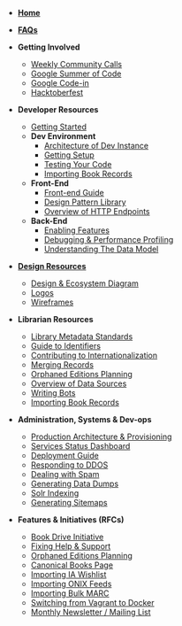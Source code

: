 * **[Home](Home)**
* **[FAQs](Beginner's-FAQ)**
* **Getting Involved**
	* [Weekly Community Calls](Open-Library-Community-Call-Minutes)
	* [Google Summer of Code](Google-Summer-of-Code)
	* [Google Code-in](https://github.com/internetarchive/openlibrary/milestone/17)
	* [Hacktoberfest](Hacktoberfest)
* **Developer Resources**
	* [Getting Started](https://github.com/internetarchive/openlibrary/blob/master/CONTRIBUTING.md)
	* **Dev Environment**
		* [Architecture of Dev Instance](Architecture)
		* [Getting Setup](Getting-Started)
		* [Testing Your Code](Testing)
		* [Importing Book Records](Data-Importing)
	* **Front-End**
		* [Front-end Guide](Frontend-Guide)
		* [Design Pattern Library](Design-Pattern-Library)
		* [Overview of HTTP Endpoints](Endpoints)
	* **Back-End**
		* [Enabling Features](Feature-Flagging)
		* [Debugging & Performance Profiling](Debugging-and-Performance-Profiling)
		* [Understanding The Data Model](https://github.com/internetarchive/openlibrary/wiki/Understanding-The-Data-Model)

* **[Design Resources](Design)**
	* [Design & Ecosystem Diagram](https://docs.google.com/document/d/1RUsUnIJM78gTr5ycewUJNwYHERBQdg_Tv-X-OZpwtRY)
	* [Logos](https://drive.google.com/file/d/1GlUpiaobyL6dbxu8Ok_i_R87aalpzH_z/view)
	* [Wireframes](Design)
* **Librarian Resources** 
	* [Library Metadata Standards](Library-Metadata-Standards)
	* [Guide to Identifiers](Guide-to-Identifiers)
	* [Contributing to Internationalization](https://github.com/internetarchive/openlibrary/tree/master/openlibrary/i18n)
	* [Merging Records](Merging-Records)
	* [Orphaned Editions Planning](Orphaned-Editions-Planning)
	* [Overview of Data Sources](Data-Source-Overview)
	* [Writing Bots](Writing-Bots)
	* [Importing Book Records](Data-Importing)
* **Administration, Systems & Dev-ops**
	* [Production Architecture & Provisioning](Production-Service-Architecture)
	* [Services Status Dashboard](https://status.archivelab.org)
	* [Deployment Guide](Deployment-Guide)
	* [Responding to DDOS](https://git.archive.org/mek/detect-abuse)
	* [Dealing with Spam](Anti-Spam-Tools)
	* [Generating Data Dumps](Generating-Data-Dumps)
	* [Solr Indexing](SOLR-Indexing)
	* [Generating Sitemaps](Sitemap-Generation)
* **Features & Initiatives (RFCs)**
	* [Book Drive Initiative](Book-Drive)
	* [Fixing Help & Support](Help-and-Support)
	* [Orphaned Editions Planning](Orphaned-Editions-Planning)
	* [Canonical Books Page](Canonical-Books-Page)
	* [Importing IA Wishlist](Importing-IA-Wishlist)
	* [Importing ONIX Feeds](Processing-ONIX-Feeds)
	* [Importing Bulk MARC](Data-Importing#Bulk-MARC-Import)
	* [Switching from Vagrant to Docker](https://github.com/internetarchive/openlibrary/blob/master/docker/README.md)
	* [Monthly Newsletter / Mailing List](Mailing-List)